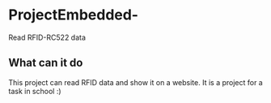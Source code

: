 # ProjectEmbedded-
Read RFID-RC522 data
## What can it do 
This project can read RFID data and show it on a website.
It is a project for a task in school :) 

